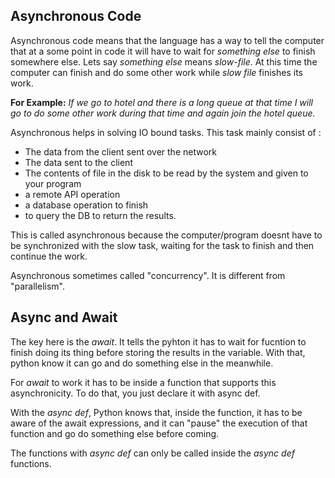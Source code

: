 
## Asynchronous Code
Asynchronous code means that the language has a way to tell the computer that at a some point in code it will have to wait for *something else* to finish somewhere else. Lets say *something else* means *slow-file*.
At this time the computer can finish and do some other work while *slow file* finishes its work.

**For Example:** *If we go to hotel and there is a long queue at that time I will go to do some other work during that time and again join the hotel queue.*

Asynchronous helps in solving IO bound tasks. This task mainly consist of :
- The data from the client sent over the network
- The data sent to the client
- The contents of file in the disk to be read by the system and given to your program
- a remote API operation
- a database operation to finish 
- to query the DB to return the results.

This is called asynchronous because the computer/program doesnt have to be synchronized with the slow task, waiting for the task to finish and then continue the work.

Asynchronous sometimes called "concurrency". It is different from "parallelism".

## Async and Await
The key here is the *await*. It tells the pyhton it has to wait for fucntion to finish doing its thing before storing the results in the variable. With that, python know it can go and do something else in the meanwhile.

For *await* to work it has to be inside a function that supports this asynchronicity. To do that, you just declare it with async def.

With the *async def*, Python knows that, inside the function, it has to be aware of the await expressions, and it can "pause" the execution of that function and go do something else before coming.

The functions with *async def* can only be called inside the *async def* functions.